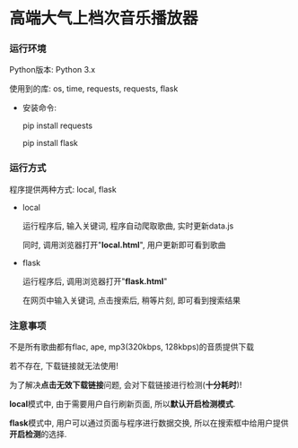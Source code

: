 # 高端大气上档次音乐播放器
### 运行环境
Python版本: Python 3.x

使用到的库: os, time, requests, requests, flask

- 安装命令: 

  pip install requests

  pip install flask

### 运行方式

程序提供两种方式: local, flask

- local

  运行程序后, 输入关键词, 程序自动爬取歌曲, 实时更新data.js

  同时, 调用浏览器打开"**local.html**", 用户更新即可看到歌曲

- flask

  运行程序后, 调用浏览器打开"**flask.html**"

  在网页中输入关键词, 点击搜索后, 稍等片刻, 即可看到搜索结果

### 注意事项

不是所有歌曲都有flac, ape, mp3(320kbps, 128kbps)的音质提供下载

若不存在, 下载链接就无法使用!

为了解决**点击无效下载链接**问题, 会对下载链接进行检测(**十分耗时**)!

**local**模式中, 由于需要用户自行刷新页面, 所以**默认开启检测模式**.

**flask**模式中, 用户可以通过页面与程序进行数据交换, 所以在搜索框中给用户提供**开启检测**的选择.

